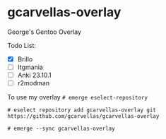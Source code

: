 # gcarvellas-overlay
George's Gentoo Overlay

Todo List:
- [x] Brillo
- [ ] Itgmania
- [ ] Anki 23.10.1
- [ ] r2modman

To use my overlay 
`# emerge eselect-repository`

`# eselect repository add gcarvellas-overlay git https://github.com/gcarvellas/gcarvellas-overlay`

`# emerge --sync gcarvellas-overlay`
